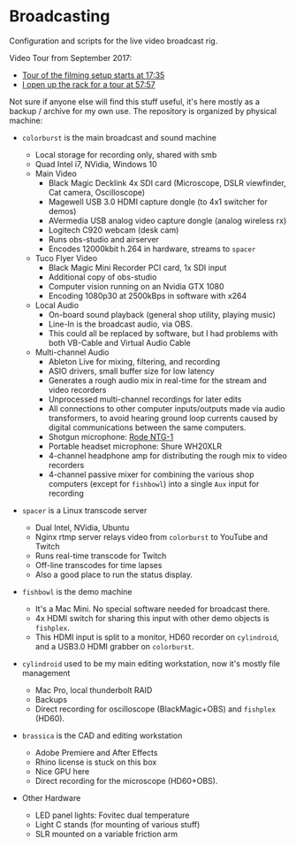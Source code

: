 # Broadcasting
Configuration and scripts for the live video broadcast rig.

Video Tour from September 2017:

* [Tour of the filming setup starts at 17:35](https://www.youtube.com/watch?v=Xj2yoB4EZuY&t=1055s)
* [I open up the rack for a tour at 57:57](https://www.youtube.com/watch?v=Xj2yoB4EZuY&t=3477s)

Not sure if anyone else will find this stuff useful, it's here mostly as a backup / archive for my own use. The repository is organized by physical machine:

* `colorburst` is the main broadcast and sound machine
	* Local storage for recording only, shared with smb
	* Quad Intel i7, NVidia, Windows 10
	* Main Video
		* Black Magic Decklink 4x SDI card (Microscope, DSLR viewfinder, Cat camera, Oscilloscope)
		* Magewell USB 3.0 HDMI capture dongle (to 4x1 switcher for demos)
		* AVermedia USB analog video capture dongle (analog wireless rx)
		* Logitech C920 webcam (desk cam)
		* Runs obs-studio and airserver
		* Encodes 12000kbit h.264 in hardware, streams to `spacer`
	* Tuco Flyer Video
		* Black Magic Mini Recorder PCI card, 1x SDI input
		* Additional copy of obs-studio
		* Computer vision running on an Nvidia GTX 1080
		* Encoding 1080p30 at 2500kBps in software with x264
	* Local Audio
		* On-board sound playback (general shop utility, playing music)
		* Line-In is the broadcast audio, via OBS.
		* This could all be replaced by software, but I had problems with both VB-Cable and Virtual Audio Cable
	* Multi-channel Audio
		* Ableton Live for mixing, filtering, and recording
		* ASIO drivers, small buffer size for low latency
		* Generates a rough audio mix in real-time for the stream and video recorders
		* Unprocessed multi-channel recordings for later edits
		* All connections to other computer inputs/outputs made via audio transformers, to avoid hearing ground loop currents caused by digital communications between the same computers.
		* Shotgun microphone: [Rode NTG-1](http://www.rode.com/microphones/ntg-1)
		* Portable headset microphone: Shure WH20XLR
		* 4-channel headphone amp for distributing the rough mix to video recorders
		* 4-channel passive mixer for combining the various shop computers (except for `fishbowl`) into a single `Aux` input for recording

* `spacer` is a Linux transcode server
	* Dual Intel, NVidia, Ubuntu
	* Nginx rtmp server relays video from `colorburst` to YouTube and Twitch
	* Runs real-time transcode for Twitch
	* Off-line transcodes for time lapses
	* Also a good place to run the status display.

* `fishbowl` is the demo machine
	* It's a Mac Mini. No special software needed for broadcast there.
	* 4x HDMI switch for sharing this input with other demo objects is `fishplex`.
	* This HDMI input is split to a monitor, HD60 recorder on `cylindroid`, and a USB3.0 HDMI grabber on `colorburst`.

* `cylindroid` used to be my main editing workstation, now it's mostly file management
   	* Mac Pro, local thunderbolt RAID
   	* Backups
   	* Direct recording for oscilloscope (BlackMagic+OBS) and `fishplex` (HD60).

* `brassica` is the CAD and editing workstation
   	* Adobe Premiere and After Effects
   	* Rhino license is stuck on this box
   	* Nice GPU here
   	* Direct recording for the microscope (HD60+OBS).
   
* Other Hardware
	* LED panel lights: Fovitec dual temperature
	* Light C stands (for mounting of various stuff)
	* SLR mounted on a variable friction arm
